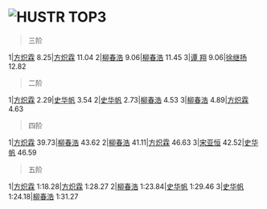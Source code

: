 # ![HUSTR TOP3](https://github.com/hustcube/hustcube.github.io/blob/master/image/PicsArt_09-13-11.25.34.jpg)

>三阶

1|[方炽霖](https://cubingchina.com/results/person/2016FANG12)    8.25|[方炽霖](https://cubingchina.com/results/person/2016FANG12)   11.04
2|[柳春浩](https://cubingchina.com/results/person/2017LIUC11)    9.06|[柳春浩](https://cubingchina.com/results/person/2017LIUC11)   11.45
3|[谭  翔](https://cubingchina.com/results/person/2016TANX01)    9.06|[徐继扬](https://cubingchina.com/results/person/2015XUJI02)   12.82

>二阶

1|[方炽霖](https://cubingchina.com/results/person/2016FANG12)    2.29|[史华帆](https://cubingchina.com/results/person/2014SHIH03)    3.54
2|[史华帆](https://cubingchina.com/results/person/2014SHIH03)    2.73|[柳春浩](https://cubingchina.com/results/person/2017LIUC11)    4.53
3|[柳春浩](https://cubingchina.com/results/person/2017LIUC11)    4.89|[方炽霖](https://cubingchina.com/results/person/2016FANG12)    4.63

>四阶

1|[方炽霖](https://cubingchina.com/results/person/2016FANG12)   39.73|[柳春浩](https://cubingchina.com/results/person/2017LIUC11)   43.62
2|[柳春浩](https://cubingchina.com/results/person/2017LIUC11)   41.11|[方炽霖](https://cubingchina.com/results/person/2016FANG12)   46.63
3|[宋亚恒](https://cubingchina.com/results/person/2015SONG11)   42.52|[史华帆](https://cubingchina.com/results/person/2014SHIH03)   46.59

>五阶

1|[方炽霖](https://cubingchina.com/results/person/2016FANG12) 1:18.28|[方炽霖](https://cubingchina.com/results/person/2016FANG12) 1:28.27
2|[柳春浩](https://cubingchina.com/results/person/2017LIUC11) 1:23.84|[史华帆](https://cubingchina.com/results/person/2014SHIH03) 1:29.46
3|[史华帆](https://cubingchina.com/results/person/2014SHIH03) 1:24.18|[柳春浩](https://cubingchina.com/results/person/2017LIUC11) 1:31.27   
